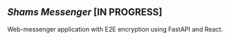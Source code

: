 ## _Shams Messenger_ [IN PROGRESS]
Web-messenger application with E2E encryption using FastAPI and React.
